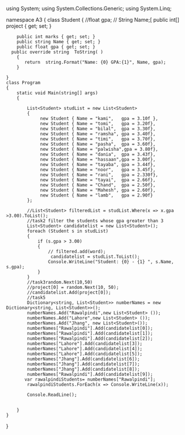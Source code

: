 using System;
using System.Collections.Generic;
using System.Linq;

namespace A3
{
    class Student
    {
        //float gpa;
        // String Name;[
        public int[] project { get; set; }
        

        public int marks { get; set; }
        public string Name { get; set; }
        public float gpa { get; set; }
      public override string  ToString( )
        {
           return  string.Format("Name: {0} GPA:{1}", Name, gpa);
        }
       
    }
    class Program
    {
        static void Main(string[] args)
        {

            List<Student> studList = new List<Student>
            {
                 new Student { Name = "kami",   gpa = 3.10f },
                 new Student { Name = "tomi",   gpa = 3.20f},
                 new Student { Name = "bilal",  gpa = 3.30f},
                 new Student { Name = "ramsha", gpa = 3.40f},
                 new Student { Name = "timi",   gpa = 3.70f},
                 new Student { Name = "pasha",  gpa = 3.60f},
                 new Student { Name = "palwisha",gpa = 3.80f},
                 new Student { Name = "dania",  gpa = 3.43f},
                 new Student { Name = "hassaan",gpa = 3.00f},
                 new Student { Name = "tayaba", gpa = 3.44f},
                 new Student { Name = "noor",   gpa = 3.45f},
                 new Student { Name = "rani",   gpa = 2.330f},
                 new Student { Name = "tayai",  gpa = 2.66f},
                 new Student { Name = "Chand",  gpa = 2.50f},
                 new Student { Name = "Mahesh", gpa = 2.60f},
                 new Student { Name = "lamb",   gpa = 2.90f}
            };

            //List<Student> filteredList = studList.Where(x => x.gpa >3.00).ToList();
            //task2 filter the students whose gpa greater than 3
            List<Student> candidatelist = new List<Student>();
            foreach (Student s in studList)
            {
                if (s.gpa > 3.00)
                {
                    // filtered.add(word);
                     candidatelist = studList.ToList();
                    Console.WriteLine("Student: {0} - {1} ", s.Name, s.gpa);
                }
            }
            //task3random.Next(10,50)
            //project[0] = random.Next(10, 50);
            //candidatelist.Add(project[0]);
            //task5
            Dictionary<string, List<Student>> numberNames = new Dictionary<string, List<Student>>();
            numberNames.Add("Rawalpindi",new List<Student> ());
            numberNames.Add("Lahore",new List<Student> ());
            numberNames.Add("Jhang", new List<Student>());
            numberNames["Rawalpindi"].Add(candidatelist[0]);
            numberNames["Rawalpindi"].Add(candidatelist[1]);
            numberNames["Rawalpindi"].Add(candidatelist[2]);
            numberNames["Lahore"].Add(candidatelist[3]);
            numberNames["Lahore"].Add(candidatelist[4]);
            numberNames["Lahore"].Add(candidatelist[5]);
            numberNames["Jhang"].Add(candidatelist[6]);
            numberNames["Jhang"].Add(candidatelist[7]);
            numberNames["Jhang"].Add(candidatelist[8]);
            numberNames["Rawalpindi"].Add(candidatelist[9]);
           var rawalpindiStudents= numberNames["Rawalpindi"];
            rawalpindiStudents.ForEach(x => Console.WriteLine(x));

            Console.ReadLine();
           

        }
    }
}
